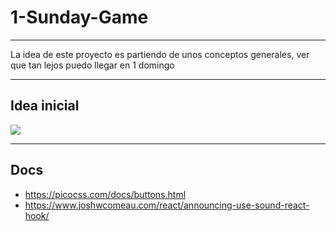 # 1-Sunday-Game

---

La idea de este proyecto es partiendo de unos conceptos generales, ver que tan lejos puedo llegar en 1 domingo

---

## Idea inicial

![](</Untitled%20(1).png>)

---

## Docs

- https://picocss.com/docs/buttons.html
- https://www.joshwcomeau.com/react/announcing-use-sound-react-hook/
